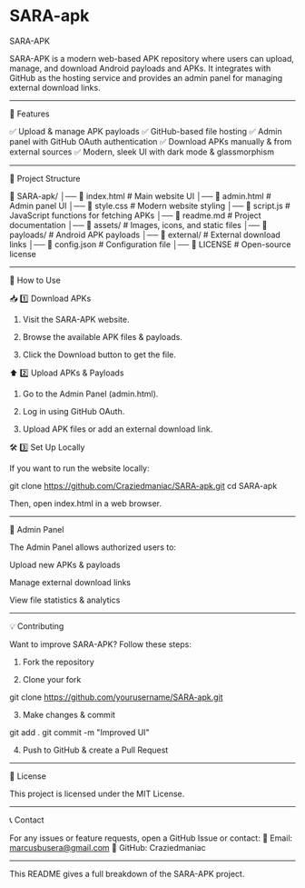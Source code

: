 # SARA-apk
SARA-APK

SARA-APK is a modern web-based APK repository where users can upload, manage, and download Android payloads and APKs. It integrates with GitHub as the hosting service and provides an admin panel for managing external download links.


---

🚀 Features

✅ Upload & manage APK payloads
✅ GitHub-based file hosting
✅ Admin panel with GitHub OAuth authentication
✅ Download APKs manually & from external sources
✅ Modern, sleek UI with dark mode & glassmorphism


---

📂 Project Structure

📁 SARA-apk/
│── 📄 index.html      # Main website UI
│── 📄 admin.html      # Admin panel UI
│── 📄 style.css       # Modern website styling
│── 📄 script.js       # JavaScript functions for fetching APKs
│── 📄 readme.md       # Project documentation
│── 📁 assets/         # Images, icons, and static files
│── 📁 payloads/       # Android APK payloads
│── 📁 external/       # External download links
│── 📄 config.json     # Configuration file
│── 📄 LICENSE         # Open-source license


---

🔧 How to Use

📥 1️⃣ Download APKs

1. Visit the SARA-APK website.


2. Browse the available APK files & payloads.


3. Click the Download button to get the file.



⬆️ 2️⃣ Upload APKs & Payloads

1. Go to the Admin Panel (admin.html).


2. Log in using GitHub OAuth.


3. Upload APK files or add an external download link.



🛠 3️⃣ Set Up Locally

If you want to run the website locally:

git clone https://github.com/Craziedmaniac/SARA-apk.git
cd SARA-apk

Then, open index.html in a web browser.


---

👤 Admin Panel

The Admin Panel allows authorized users to:

Upload new APKs & payloads

Manage external download links

View file statistics & analytics



---

💡 Contributing

Want to improve SARA-APK? Follow these steps:

1. Fork the repository


2. Clone your fork

git clone https://github.com/yourusername/SARA-apk.git


3. Make changes & commit

git add .
git commit -m "Improved UI"


4. Push to GitHub & create a Pull Request




---

📜 License

This project is licensed under the MIT License.


---

📞 Contact

For any issues or feature requests, open a GitHub Issue or contact:
📧 Email: marcusbusera@gmail.com
🔗 GitHub: Craziedmaniac


---

This README gives a full breakdown of the SARA-APK project.
